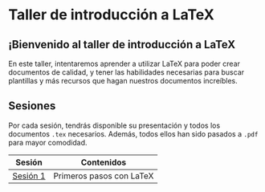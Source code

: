 # Taller de introducción a LaTeX

## ¡Bienvenido al taller de introducción a LaTeX

En este taller, intentaremos aprender a utilizar LaTeX para poder crear documentos de calidad, y tener las habilidades necesarias para buscar plantillas y más recursos que hagan nuestros documentos increíbles.

## Sesiones

Por cada sesión, tendrás disponible su presentación y todos los documentos `.tex` necesarios. Además, todos ellos han sido pasados a `.pdf` para mayor comodidad.

| Sesión | Contenidos |
| --- | --- |
| [Sesión 1](./Sesión%201) | Primeros pasos con LaTeX |
